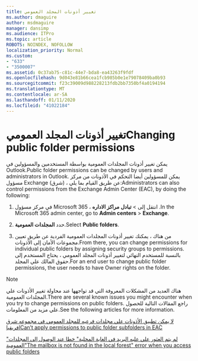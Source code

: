 ```yaml
---
title: تغيير أذونات المجلد العمومي
ms.author: dmaguire
author: msdmaguire
manager: dansimp
ms.audience: ITPro
ms.topic: article
ROBOTS: NOINDEX, NOFOLLOW
localization_priority: Normal
ms.custom:
- "633"
- "3500007"
ms.assetid: 0c37ab75-c81c-44e7-bda8-ea43263f9fdf
ms.openlocfilehash: 9d043e81b66cea1fcb985b0e1e79078409ba0b93
ms.sourcegitcommit: f23c39009d988228213fdb2bb7350bf4a0194194
ms.translationtype: MT
ms.contentlocale: ar-SA
ms.lasthandoff: 01/11/2020
ms.locfileid: "41022184"
---
```

# <a name="changing-public-folder-permissions"></a><span data-ttu-id="086bb-102">تغيير أذونات المجلد العمومي</span><span class="sxs-lookup"><span data-stu-id="086bb-102">Changing public folder permissions</span></span>

<span data-ttu-id="086bb-103">يمكن تغيير أذونات المجلدات العمومية بواسطة المستخدمين والمسؤولين في Outlook.</span><span class="sxs-lookup"><span data-stu-id="086bb-103">Public folder permissions can be changed by users and administrators in Outlook.</span></span> <span data-ttu-id="086bb-104">يمكن للمسؤولين أيضا التحكم في الأذونات من مركز مسؤول Exchange (شرق) ، عن طريق القيام بما يلي:</span><span class="sxs-lookup"><span data-stu-id="086bb-104">Administrators can also control permissions from the Exchange Admin Center (EAC), by doing the following:</span></span>
  
1. <span data-ttu-id="086bb-105">في مركز مسؤول Microsoft 365 ، انتقل إلى \> **تبادل** **مراكز الاداره** .</span><span class="sxs-lookup"><span data-stu-id="086bb-105">In the Microsoft 365 admin center, go to **Admin centers** \> **Exchange**.</span></span>

2. <span data-ttu-id="086bb-106">حدد **المجلدات العمومية**.</span><span class="sxs-lookup"><span data-stu-id="086bb-106">Select **Public folders**.</span></span>

3. <span data-ttu-id="086bb-107">من هناك ، يمكنك تغيير أذونات المجلدات العمومية الفردية عن طريق تعيين مجموعات الأمان إلى الأذونات.</span><span class="sxs-lookup"><span data-stu-id="086bb-107">From there, you can change permissions for individual public folders by assigning security groups to permissions.</span></span> <span data-ttu-id="086bb-108">بالنسبة للمستخدم النهائي لتغيير أذونات المجلد العمومي ، يحتاج المستخدم إلى حقوق المالك علي المجلد.</span><span class="sxs-lookup"><span data-stu-id="086bb-108">For an end user to change public folder permissions, the user needs to have Owner rights on the folder.</span></span>

> [!NOTE]
> <span data-ttu-id="086bb-109">هناك العديد من المشكلات المعروفة التي قد تواجهها عند محاولة تغيير الأذونات علي المجلدات العمومية.</span><span class="sxs-lookup"><span data-stu-id="086bb-109">There are several known issues you might encounter when you try to change permissions on public folders.</span></span> <span data-ttu-id="086bb-110">راجع المقالات التالية للحصول علي مزيد من المعلومات.</span><span class="sxs-lookup"><span data-stu-id="086bb-110">See the following articles for more information.</span></span>
>
> [<span data-ttu-id="086bb-111">لا يمكن تطبيق الأذونات علي مجلدات فرعيه للمجلد العمومي في مجموعه شرق افريقيا</span><span class="sxs-lookup"><span data-stu-id="086bb-111">Can’t apply permissions to public folder subfolders in EAC</span></span>](https://docs.microsoft.com/exchange/troubleshoot/public-folders/can%E2%80%99t-apply-permissions-public-folder-subfolders)
>
> [<span data-ttu-id="086bb-112">"لم يتم العثور علي علبه البريد في الغابة المحلية" خطا عند الوصول إلى المجلدات العمومية</span><span class="sxs-lookup"><span data-stu-id="086bb-112">"The mailbox is not found in the local forest" error when you access public folders</span></span>](https://docs.microsoft.com/exchange/troubleshoot/public-folders/mailbox-not-found-local-forest-public-folder)
